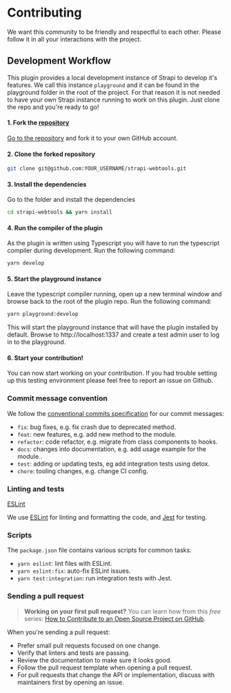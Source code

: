 # Contributing

We want this community to be friendly and respectful to each other. Please follow it in all your interactions with the project.

## Development Workflow

This plugin provides a local development instance of Strapi to develop it's features. We call this instance `playground` and it can be found in the playground folder in the root of the project. For that reason it is not needed to have your own Strapi instance running to work on this plugin. Just clone the repo and you're ready to go!

#### 1. Fork the [repository](https://github.com/pluginpal/strapi-webtools)

[Go to the repository](https://github.com/pluginpal/strapi-webtools) and fork it to your own GitHub account.

#### 2. Clone the forked repository

```bash
git clone git@github.com:YOUR_USERNAME/strapi-webtools.git
```

#### 3. Install the dependencies

Go to the folder and install the dependencies

```bash
cd strapi-webtools && yarn install
```

#### 4. Run the compiler of the plugin 

As the plugin is written using Typescript you will have to run the typescript compiler during development. Run the following command:

```bash
yarn develop
```

#### 5. Start the playground instance

Leave the typescript compiler running, open up a new terminal window and browse back to the root of the plugin repo. Run the following command:

```bash
yarn playground:develop
```

This will start the playground instance that will have the plugin installed by default. Browse to http://localhost:1337 and create a test admin user to log in to the playground.

#### 6. Start your contribution!

You can now start working on your contribution. If you had trouble setting up this testing environment please feel free to report an issue on Github.

### Commit message convention

We follow the [conventional commits specification](https://www.conventionalcommits.org/en) for our commit messages:

- `fix`: bug fixes, e.g. fix crash due to deprecated method.
- `feat`: new features, e.g. add new method to the module.
- `refactor`: code refactor, e.g. migrate from class components to hooks.
- `docs`: changes into documentation, e.g. add usage example for the module..
- `test`: adding or updating tests, eg add integration tests using detox.
- `chore`: tooling changes, e.g. change CI config.

### Linting and tests

[ESLint](https://eslint.org/)

We use [ESLint](https://eslint.org/) for linting and formatting the code, and [Jest](https://jestjs.io/) for testing.

### Scripts

The `package.json` file contains various scripts for common tasks:

- `yarn eslint`: lint files with ESLint.
- `yarn eslint:fix`: auto-fix ESLint issues.
- `yarn test:integration`: run integration tests with Jest.

### Sending a pull request

> **Working on your first pull request?** You can learn how from this _free_ series: [How to Contribute to an Open Source Project on GitHub](https://egghead.io/series/how-to-contribute-to-an-open-source-project-on-github).

When you're sending a pull request:

- Prefer small pull requests focused on one change.
- Verify that linters and tests are passing.
- Review the documentation to make sure it looks good.
- Follow the pull request template when opening a pull request.
- For pull requests that change the API or implementation, discuss with maintainers first by opening an issue.
